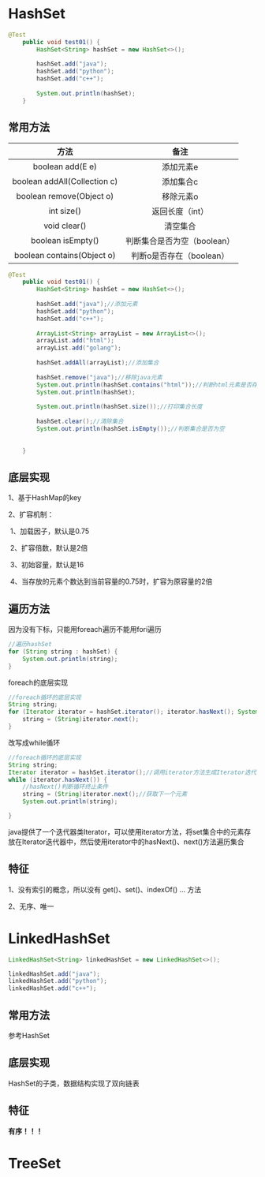 # HashSet

```java
@Test
	public void test01() {
		HashSet<String> hashSet = new HashSet<>();
		
		hashSet.add("java");
		hashSet.add("python");
		hashSet.add("c++");
		
		System.out.println(hashSet);
	} 
```



## 常用方法

|             方法             |            备注             |
| :--------------------------: | :-------------------------: |
|       boolean add(E e)       |          添加元素e          |
| boolean addAll(Collection c) |          添加集合c          |
|   boolean remove(Object o)   |          移除元素o          |
|          int size()          |       返回长度（int）       |
|         void clear()         |          清空集合           |
|      boolean isEmpty()       | 判断集合是否为空（boolean） |
|  boolean contains(Object o)  |  判断o是否存在（boolean）   |



```java
@Test
	public void test01() {
		HashSet<String> hashSet = new HashSet<>();
		
		hashSet.add("java");//添加元素
		hashSet.add("python");
		hashSet.add("c++");
		
		ArrayList<String> arrayList = new ArrayList<>();
		arrayList.add("html");
		arrayList.add("golang");
		
		hashSet.addAll(arrayList);//添加集合
		
		hashSet.remove("java");//移除java元素
        System.out.println(hashSet.contains("html"));//判断html元素是否存在
		System.out.println(hashSet);
		
		System.out.println(hashSet.size());//打印集合长度
		
		hashSet.clear();//清除集合
		System.out.println(hashSet.isEmpty());//判断集合是否为空
		
		
	} 
```





## 底层实现

1、基于HashMap的key

2、扩容机制：

​		1、加载因子，默认是0.75

​		2、扩容倍数，默认是2倍

​		3、初始容量，默认是16

​		4、当存放的元素个数达到当前容量的0.75时，扩容为原容量的2倍

## 遍历方法

因为没有下标，只能用foreach遍历不能用fori遍历

```java
//遍历hashSet
for (String string : hashSet) {
	System.out.println(string);
}
```



foreach的底层实现

```java
//foreach循环的底层实现
String string;
for (Iterator iterator = hashSet.iterator(); iterator.hasNext(); System.out.println(string)) {
    string = (String)iterator.next();
}
```

改写成while循环

```java
//foreach循环的底层实现
String string;
Iterator iterator = hashSet.iterator();//调用iterator方法生成Iterator迭代器
while (iterator.hasNext()) {
	//hasNext()判断循环终止条件
    string = (String)iterator.next();//获取下一个元素
    System.out.println(string);

}
```

java提供了一个迭代器类Iterator，可以使用iterator方法，将set集合中的元素存放在Iterator迭代器中，然后使用iterator中的hasNext()、next()方法遍历集合

## 特征

1、没有索引的概念，所以没有	get()、set()、indexOf()	...	方法

2、无序、唯一









# LinkedHashSet

```java
LinkedHashSet<String> linkedHashSet = new LinkedHashSet<>();

linkedHashSet.add("java");
linkedHashSet.add("python");
linkedHashSet.add("c++");
```



## 常用方法

参考HashSet



## 底层实现

HashSet的子类，数据结构实现了双向链表



## 特征

**有序！！！**







# TreeSet







